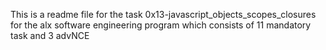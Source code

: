 This is a readme file for the task 0x13-javascript_objects_scopes_closures for the alx software engineering program which consists of 11 mandatory task and 3 advNCE
